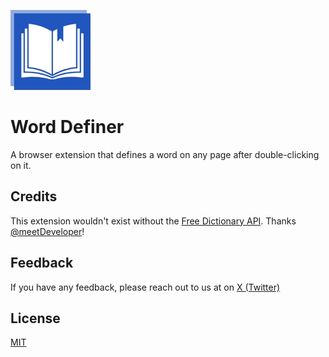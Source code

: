 
![Logo](https://github.com/saikirannallagonda/word-definer/blob/main/images/icon128.png?raw=true)


# Word Definer

A browser extension that defines a word on any page after double-clicking on it.


## Credits

This extension wouldn't exist without the [Free Dictionary API](https://github.com/meetDeveloper/freeDictionaryAPI/blob/master/README.md). Thanks [@meetDeveloper](https://github.com/meetDeveloper)!


## Feedback

If you have any feedback, please reach out to us at on [X (Twitter)](https://x.com/saiknallagonda)


## License

[MIT](https://github.com/saikirannallagonda/word-definer/blob/58b5ba8b192be8433523ea6b3e915e9ab776120b/LICENSE)

